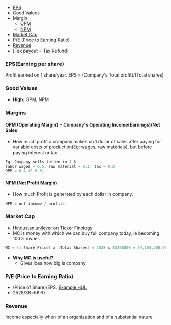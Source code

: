 - [EPS](#eps)
- Good Values
- Margin
  - [OPM](#opm)
  - [NPM](#npm)
- [Market Cap](#mc)
- [P/E (Price to Earning Ratio)](#pe)
- [Revenue](#re)
- [Tax payout = Tax Refund]

<a name=eps></a>
### EPS(Earning per share)
Profit earned on 1 share/year. EPS = (Company's Total profit)/(Total shares)


### Good Values
- **High:** OPM, NPM

### Margins
<a name=opm></a>
#### OPM (Operating Margin) = Company's Operating Income(Earnings)/Net Sales
- How much profit a company makes on 1 dollar of sales after paying for variable costs of production(Eg: wages, raw materials), but before paying interest or tax.
```c
Eg: Company sells toffee in 1 $
labor wages = 0.5, raw material = 0.1, tax = 0.2
OPM = 0.4 (1-0.6)
```

<a name=npm></a>
#### NPM (Net Profit Margin)
- How much Profit is generated by each dollar in company.
```c
NPM = net income / profits
```

<a name=mc></a>
### Market Cap
- [Hindustan unilever on Ticker Finology](https://ticker.finology.in/company/HINDUNILVR)
- MC is money with which we can buy full company today, ie becoming 100% owner.
```c
MC = (1 Share Price) x (Total Shares) = 2528 x 23400000 = 59,155,200,000 = 5000 Cr
```
- **Why MC is useful?**
  - Gives idea how big is company

<a name=pe></a>
### P/E (Price to Earning Ratio)
- (Price of Share)/EPS. [Example HUL](https://ticker.finology.in/company/HINDUNILVR)
- 2528/38=66.67

<a name=re></a>
### Revenue
Income especially when of an organization and of a substantial nature
